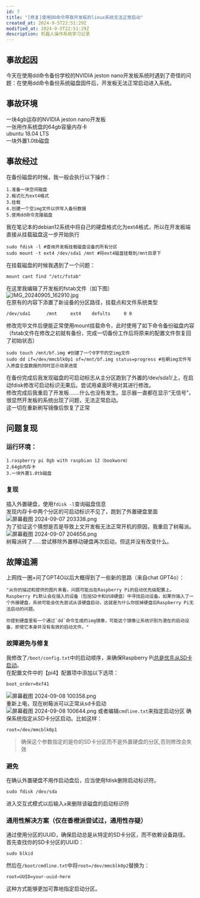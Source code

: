 ```yaml
---
id: 7
title: "[修复]使用DD命令导致开发板的linux系统无法正常启动"
created_at: 2024-9-5T22:51:29Z
modified_at: 2024-9-5T22:51:29Z
description: 机器人操作系统学习记录
--- 
```

## 事故起因
今天在使用dd命令备份学校的NVIDIA jeston nano开发板系统时遇到了奇怪的问题：在使用dd命令备份系统磁盘固件后，开发板无法正常启动进入系统。
## 事故环境
一块4gb运存的NVIDIA jeston nano开发板      
一张用作系统盘的64gb容量内存卡    
ubuntu 18.04 LTS   
一块外置1.0tb磁盘
## 事故经过
在备份磁盘的时候，我一般会执行以下操作：
~~~~~
1.准备一块空闲磁盘
2.格式化为ext4格式
3.挂载
4.创建一个空img文件以供写入备份数据
5.使用dd命令克隆磁盘
~~~~~  
我在笔记本的debian12系统中将自己的硬盘格式化为ext4格式，所以在开发板端直接从挂载磁盘这一步开始执行
```````
sudo fdisk -l #查询开发板挂载磁盘设备的所有分区
sudo mount -t ext4 /dev/sda1 /mnt #将ext4磁盘挂载到/mnt目录下
```````
在挂载磁盘的时候我遇到了一个问题：
`````
mount cant find "/etc/fstab"
`````
在这里我编辑了开发板的fstab文件（如下图）    
![IMG_20240905_162910.jpg](https://blog-oss.allenyou.top/image/66dc409c3e814.jpg)     
在原有的内容下添置了新设备的分区路径，挂载点和文件系统类型
`````
/dev/sda1      /mnt     ext4    defults     0 0
`````   
修改完毕文件后便能正常使用mount挂载命令，此时使用了如下命令备份磁盘内容（fstab文件在修改之初就有备份，完成一切备份工作后将原来的配置文件恢复回了初始状态）
`````
sudo touch /mnt/bf.img #创建了一个0字节的空img文件
sudo dd if=/dev/mmcblk0p1 of=/mnt/bf.img status=progress #在朝img文件写入原盘全盘数据的同时显示烧录进度
`````
在备份完成后我发现磁盘的可启动标志从主分区跑到了外置的/dev/sda1/上，在启动fdisk修改可启动标识无果后。尝试用桌面环境对其进行修改。    
修改完成后我重启了开发板.......什么也没有发生。显示器一直都在显示“无信号”，很显然开发板的系统出现了问题，无法正常启动。     
这一切在重新刷写镜像后恢复了正常
## 问题复现     
### 运行环境：
``````
1.raspberry pi 8gb with raspbian 12（bookworm）
2.64gb内存卡
3.一块外置1.0tb磁盘
```````
### 复现
插入外置硬盘，使用`fdisk -l`查询磁盘信息          
发现内存卡中两个分区的可启动标识不见了，跑到了外置硬盘里面
![屏幕截图 2024-09-07 203338.png](https://blog-oss.allenyou.top/image/66dc48768e661.png)    
为了验证这个猜想是否是导致上文开发板无法正常开机的原因，我重启了树莓派。
![屏幕截图 2024-09-07 204656.png](https://blog-oss.allenyou.top/image/66dc4b677c33b.png)   
树莓派砖了......尝试移除外置移动硬盘再次启动，但这并没有改变什么。
## 故障追溯
上网找一圈+问了GPT4O以后大概得到了一些新的思路（来自chat GPT4o）：
````
"从你的描述和提供的图片来看，问题可能出在Raspberry Pi的启动优先级配置上。Raspberry Pi默认会在插入的设备（包括SD卡和USB硬盘）中寻找启动设备。如果你插入了一个外接硬盘，系统可能会优先尝试从该硬盘启动，这就是为什么你拔掉硬盘后Raspberry Pi无法启动的问题。

你提到硬盘里有一个通过`dd`命令生成的img镜像，可能这个镜像让系统识别为潜在的启动设备，即使它本身并没有有效的启动文件。"
````     
### 故障避免与修复
我修改了`/boot/config.txt`中的启动顺序，来确保Raspberry Pi[总是优先从SD卡启动](https://forums.raspberrypi.com/viewtopic.php?t=364985)。      
在配置文件中的【pi4】配置项中添加以下选项：
`````
boot_order=0xf41
`````
![屏幕截图 2024-09-08 100358.png](https://blog-oss.allenyou.top/image/66dd0632551cf.png)     
重新上电，现在树莓派可以正常从sd卡启动
![屏幕截图 2024-09-08 100644.png](https://blog-oss.allenyou.top/image/66dd06b8a5318.png)
或者编辑`cmdline.txt`来指定启动分区
确保系统指定从SD卡分区启动。比如这样：

```
root=/dev/mmcblk0p1
```
>确保这个参数指定的是你的SD卡分区而不是外置硬盘的分区,否则修改会失效
### 避免
在确认外置硬盘不用作启动盘后，应当使用fdisk删除启动标识符。
`````
sudo fdisk /dev/sda
`````
进入交互式模式以后输入`a`来删除该磁盘的启动标识符
### 通用性解决方案（仅在香橙派尝试过，通用性存疑）   
通过使用分区的UUID，确保启动总是从特定的SD卡分区，而不依赖设备路径。      
首先查找你的SD卡分区的UUID：

```
sudo blkid
```

然后在`/boot/cmdline.txt`中将`root=/dev/mmcblk0p2`替换为：

```
root=UUID=your-uuid-here
```

这种方式能够更加可靠地指定启动分区。